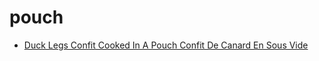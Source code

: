 # pouch

 * [Duck Legs Confit Cooked In A Pouch Confit De Canard En Sous Vide](index/d/duck-legs-confit-cooked-in-a-pouch-confit-de-canard-en-sous-vide.json)
